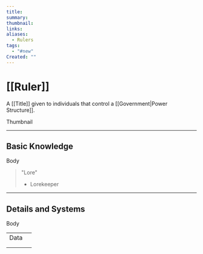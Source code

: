 ```yaml
---
title: 
summary: 
thumbnail: 
links: 
aliases:
  - Rulers
tags:
  - "#new"
Created: ""
---
```

# [[Ruler]]

A [[Title]] given to individuals that control a [[Government|Power Structure]].

Thumbnail

----
## **Basic Knowledge**

Body

> "Lore"
> - Lorekeeper

---
## **Details and Systems**

Body

|      |     |
| ---- | --- |
| Data |     |
|      |     |
|      |     |
